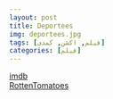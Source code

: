 ```yaml
---
layout: post
title: Deportees
img: deportees.jpg
tags: [فیلم, اکشن, کمدی]
categories: [فیلم]
---
```


[imdb](https://www.imdb.com/title/tt1388418/reference/)  
[RottenTomatoes](https://www.imdb.com/title/tt1388418/reference/)